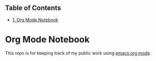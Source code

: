 <div id="table-of-contents">
<h2>Table of Contents</h2>
<div id="text-table-of-contents">
<ul>
<li><a href="#sec-1">1. Org Mode Notebook</a></li>
</ul>
</div>
</div>

# Org Mode Notebook<a id="sec-1" name="sec-1"></a>

This repo is for keeping track of my public work using [emacs org mode](http://orgmode.org/).
